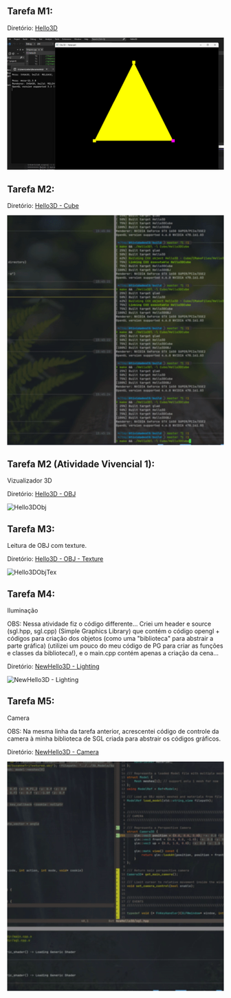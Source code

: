 ## Tarefa M1:

Diretório: [Hello3D](Hello3D)

![Hello3D](extras/Hello3D-screenshot.png)


## Tarefa M2:

Diretório: [Hello3D - Cube](./Hello3D%20-%20Cube)
 
![Hello3DCube](extras/hello3d-cube.gif)


## Tarefa M2 (Atividade Vivencial 1):

Vizualizador 3D

Diretório: [Hello3D - OBJ](./Hello3D%20-%20OBJ)
 
![Hello3DObj](extras/hello3d-obj.gif)


## Tarefa M3:

Leitura de OBJ com texture.

Diretório: [Hello3D - OBJ - Texture](./Hello3D%20-%20OBJ%20-%20Texture)
 
![Hello3DObjTex](extras/hello3d-obj-tex.gif)


## Tarefa M4:

Iluminação

OBS: Nessa atividade fiz o código differente... Criei um header e source (sgl.hpp, sgl.cpp) (Simple Graphics Library) que contém o código opengl + códigos para criação dos objetos
(como uma "biblioteca" para abstrair a parte gráfica) (utilizei um pouco do meu código de PG para criar as funções e classes da biblioteca!), e o main.cpp contém apenas a criação da cena...

Diretório: [NewHello3D - Lighting](./NewHello3D%20-%20Lighting)
 
![NewHello3D - Lighting](extras/newhello3d-lighting.gif)


## Tarefa M5:

Camera

OBS: Na mesma linha da tarefa anterior, acrescentei código de controle da camera à minha biblioteca de SGL
criada para abstrair os códigos gráficos.

Diretório: [NewHello3D - Camera](./NewHello3D%20-%20Camera)
 
![NewHello3D - Camera](extras/NewHello3D-camera.gif)
